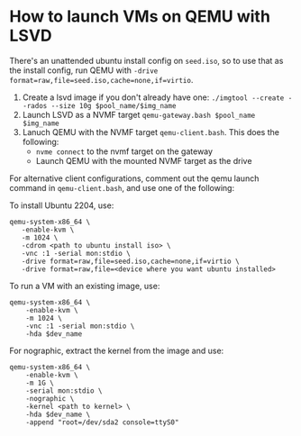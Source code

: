 # How to launch VMs on QEMU with LSVD

There's an unattended ubuntu install config on `seed.iso`, so to use that as the
install config, run QEMU with 
`-drive format=raw,file=seed.iso,cache=none,if=virtio`.

1. Create a lsvd image if you don't already have one: 
   `./imgtool --create --rados --size 10g $pool_name/$img_name`
2. Launch LSVD as a NVMF target `qemu-gateway.bash $pool_name $img_name`
3. Lanuch QEMU with the NVMF target `qemu-client.bash`. This does the following:
   - `nvme connect` to the nvmf target on the gateway
   - Launch QEMU with the mounted NVMF target as the drive

For alternative client configurations, comment out the qemu launch command in
`qemu-client.bash`, and use one of the following:

To install Ubuntu 2204, use:

```
qemu-system-x86_64 \
   -enable-kvm \
   -m 1024 \
   -cdrom <path to ubuntu install iso> \
   -vnc :1 -serial mon:stdio \
   -drive format=raw,file=seed.iso,cache=none,if=virtio \
   -drive format=raw,file=<device where you want ubuntu installed>
```

To run a VM with an existing image, use:

```
qemu-system-x86_64 \
	-enable-kvm \
	-m 1024 \
	-vnc :1 -serial mon:stdio \
	-hda $dev_name
```

For nographic, extract the kernel from the image and use:

```
qemu-system-x86_64 \
	-enable-kvm \
	-m 1G \
	-serial mon:stdio \
	-nographic \
	-kernel <path to kernel> \
	-hda $dev_name \
	-append "root=/dev/sda2 console=ttyS0"
```

